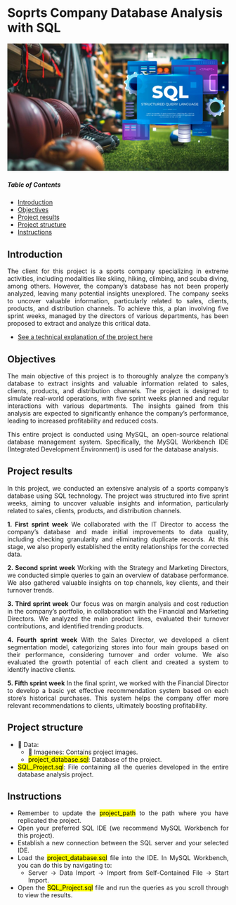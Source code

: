 # Soprts Company Database Analysis with SQL

![featured](https://github.com/pabloelt/sports-company-database-analysis-with-sql//blob/main/Data/Images/featured.jpg?raw=true)

##### Table of Contents 
* [Introduction](#introduction)
* [Objectives](#objectives)
* [Project results](#project-results)
* [Project structure](#project-structure)
* [Instructions](#instructions)

<div align="justify">
 
## Introduction

The client for this project is a sports company specializing in extreme activities, including modalities like skiing, hiking, climbing, and scuba diving, among others. However, the company’s database has not been properly analyzed, leaving many potential insights unexplored. The company seeks to uncover valuable information, particularly related to sales, clients, products, and distribution channels. To achieve this, a plan involving five sprint weeks, managed by the directors of various departments, has been proposed to extract and analyze this critical data.

 * [See a technical explanation of the project here](https://pabloelt.github.io/project/project8/)

## Objectives

The main objective of this project is to thoroughly analyze the company’s database to extract insights and valuable information related to sales, clients, products, and distribution channels. The project is designed to simulate real-world operations, with five sprint weeks planned and regular interactions with various departments. The insights gained from this analysis are expected to significantly enhance the company’s performance, leading to increased profitability and reduced costs.

This entire project is conducted using MySQL, an open-source relational database management system. Specifically, the MySQL Workbench IDE (Integrated Development Environment) is used for the database analysis. 

## Project results

In this project, we conducted an extensive analysis of a sports company’s database using SQL technology. The project was structured into five sprint weeks, aiming to uncover valuable insights and information, particularly related to sales, clients, products, and distribution channels.

**1. First sprint week**
We collaborated with the IT Director to access the company’s database and made initial improvements to data quality, including checking granularity and eliminating duplicate records. At this stage, we also properly established the entity relationships for the corrected data.

**2. Second sprint week**
Working with the Strategy and Marketing Directors, we conducted simple queries to gain an overview of database performance. We also gathered valuable insights on top channels, key clients, and their turnover trends.

**3. Third sprint week**
Our focus was on margin analysis and cost reduction in the company’s portfolio, in collaboration with the Financial and Marketing Directors. We analyzed the main product lines, evaluated their turnover contributions, and identified trending products.

**4. Fourth sprint week**
With the Sales Director, we developed a client segmentation model, categorizing stores into four main groups based on their performance, considering turnover and order volume. We also evaluated the growth potential of each client and created a system to identify inactive clients.

**5. Fifth sprint week**
In the final sprint, we worked with the Financial Director to develop a basic yet effective recommendation system based on each store’s historical purchases. This system helps the company offer more relevant recommendations to clients, ultimately boosting profitability.

## Project structure

* 📁 Data:
  * 📁 Imagenes: Contains project images.
  * <mark>project_database.sql</mark>: Database of the project.
* <mark>SQL_Project.sql</mark>: File containing all the queries developed in the entire database analysis project.

## Instructions

* Remember to update the <mark>project_path</mark> to the path where you have replicated the project.
* Open your preferred SQL IDE (we recommend MySQL Workbench for this project).
* Establish a new connection between the SQL server and your selected IDE.
* Load the <mark>project_database.sql</mark> file into the IDE. In MySQL Workbench, you can do this by navigating to:
  * Server -> Data Import -> Import from Self-Contained File -> Start Import.
* Open the <mark>SQL_Project.sql</mark> file and run the queries as you scroll through to view the results.

</div>
